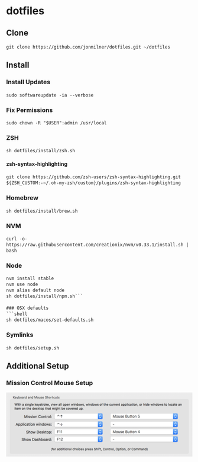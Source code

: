 # dotfiles

## Clone
```shell
git clone https://github.com/jonmilner/dotfiles.git ~/dotfiles
```

## Install

### Install Updates
```shell
sudo softwareupdate -ia --verbose
```

### Fix Permissions
```shell
sudo chown -R "$USER":admin /usr/local
```

### ZSH
```shell
sh dotfiles/install/zsh.sh
```

#### zsh-syntax-highlighting
```shell
git clone https://github.com/zsh-users/zsh-syntax-highlighting.git ${ZSH_CUSTOM:-~/.oh-my-zsh/custom}/plugins/zsh-syntax-highlighting
```

### Homebrew
```shell
sh dotfiles/install/brew.sh
```

### NVM
```shell
curl -o- https://raw.githubusercontent.com/creationix/nvm/v0.33.1/install.sh | bash
```

### Node
```shell
nvm install stable
nvm use node
nvm alias default node
sh dotfiles/install/npm.sh```

### OSX defaults
```shell
sh dotfiles/macos/set-defaults.sh
```

### Symlinks
```shell
sh dotfiles/setup.sh
```

## Additional Setup

### Mission Control Mouse Setup
![Mission Control Mouse Setup](mission-control-mouse-setup.png)
